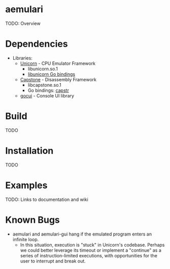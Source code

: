 # aemulari

TODO: Overview

# Dependencies

* Libraries:
    * [Unicorn] - CPU Emulator Framework
        * libunicorn.so.1
        * [libunicorn Go bindings]
    * [Capstone] - Disassembly Framework
        * libcapstone.so.1
        * Go bindings: [capstr]
    * [gocui] - Console UI library

[Unicorn]: https://github.com/unicorn-engine/unicorn
[libunicorn Go bindings]: https://github.com/unicorn-engine/unicorn/tree/master/bindings/go

[Capstone]: https://github.com/aquynh/capstone
[capstr]: https://github.com/lunixbochs/capstr

[gocui]: https://github.com/jroimartin/gocui

# Build

TODO

# Installation

TODO

# Examples

TODO: Links to documentation and wiki

# Known Bugs

* aemulari and aemulari-gui hang if the emulated program enters an infinite loop.
  * In this situation, execution is "stuck" in Unicorn's codebase. Perhaps we could better leverage its timeout or implement a "continue" as a series of instruction-limited executions, with opportunities for the user to interrupt and break out.
